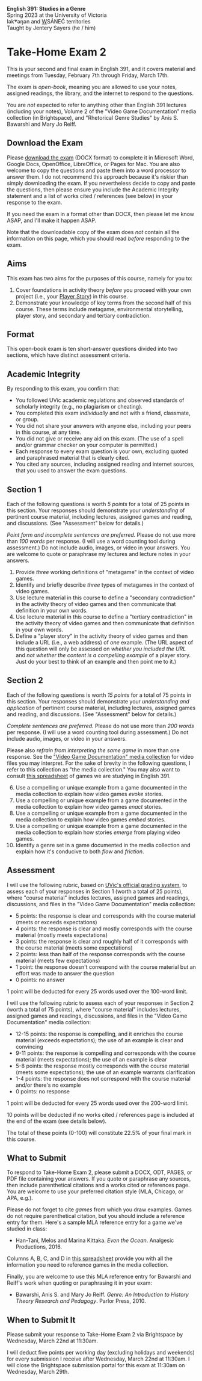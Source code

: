 **English 391: Studies in a Genre**          
Spring 2023 at the University of Victoria  
lək̓ʷəŋən and <u>W</u>SÁNEĆ territories     
Taught by Jentery Sayers (he / him)      

# Take-Home Exam 2 

This is your second and final exam in English 391, and it covers material and meetings from Tuesday, February 7th through Friday, March 17th.

The exam is *open-book*, meaning you are allowed to use your notes, assigned readings, the library, and the internet to respond to the questions.

You are *not* expected to refer to anything other than English 391 lectures (including your notes), Volume 2 of the "Video Game Documentation" media collection (in Brightspace), and "Rhetorical Genre Studies" by Anis S. Bawarshi and Mary Jo Reiff.

## Download the Exam 

Please [download the exam](english391Exam2.docx) (DOCX format) to complete it in Microsoft Word, Google Docs, OpenOffice, LibreOffice, or Pages for Mac. You are also welcome to copy the questions and paste them into a word processor to answer them. I do not recommend this approach because it's riskier than simply downloading the exam. If you nevertheless decide to copy and paste the questions, then please ensure you include the Academic Integrity statement and a list of works cited / references (see below) in your response to the exam. 

If you need the exam in a format other than DOCX, then please let me know ASAP, and I'll make it happen ASAP. 

Note that the downloadable copy of the exam does *not* contain all the information on this page, which you should read *before* responding to the exam. 

## Aims

This exam has two aims for the purposes of this course, namely for you to: 

1. Cover foundations in activity theory *before* you proceed with your own project (i.e., your [Player Story](final.html)) in this course. 
2. Demonstrate your knowledge of key terms from the second half of this course. These terms include metagame, environmental storytelling, player story, and secondary and tertiary contradiction. 

## Format

This open-book exam is ten short-answer questions divided into two sections, which have distinct assessment criteria. 

## Academic Integrity 

By responding to this exam, you confirm that: 

* You followed UVic academic regulations and observed standards of scholarly integrity (e.g., no plagiarism or cheating). 
* You completed this exam *individually* and not with a friend, classmate, or group.
* You did not share your answers with anyone else, including your peers in this course, at any time. 
* You did not give or receive any aid on this exam. (The use of a spell and/or grammar checker on your computer is permitted.)
* Each response to every exam question is your own, excluding quoted and paraphrased material that is clearly cited. 
* You cited any sources, including assigned reading and internet sources, that you used to answer the exam questions. 

## Section 1 

Each of the following questions is worth *5 points* for a total of 25 points in this section. Your responses should demonstrate your *understanding* of pertinent course material, including lectures, assigned games and reading, and discussions. (See "Assessment" below for details.) 

*Point form and incomplete sentences are preferred.* Please do not use more than *100 words* per response. (I will use a word counting tool during assessment.) Do not include audio, images, or video in your answers. You are welcome to quote or paraphrase my lectures and lecture notes in your answers. 

1. Provide *three* working definitions of "metagame" in the context of video games. 
2. Identify and briefly describe *three* types of metagames in the context of video games. 
3. Use lecture material in this course to define a "secondary contradiction" in the activity theory of video games and then communicate that definition in your own words.  
4. Use lecture material in this course to define a "tertiary contradiction" in the activity theory of video games and then communicate that definition in your own words. 
5. Define a "player story" in the activity theory of video games and then include a URL (i.e., a web address) of *one* example. (The URL aspect of this question will only be assessed on *whether you included the URL* and *not whether the content is a compelling example* of a player story. Just do your best to think of an example and then point me to it.) 

## Section 2 

Each of the following questions is worth *15 points* for a total of 75 points in this section. Your responses should demonstrate your *understanding and application* of pertinent course material, including lectures, assigned games and reading, and discussions. (See "Assessment" below for details.) 

*Complete sentences are preferred.* Please do not use more than *200 words* per response. (I will use a word counting tool during assessment.) Do not include audio, images, or video in your answers. 

Please also *refrain from interpreting the same game* in more than one response. See the ["Video Game Documentation" media collection](https://echo360.ca/collection/eaf8e885-8eaa-43f6-a8e6-7bc6e0b16b2c/public) for video files you may interpret. For the sake of brevity in the following questions, I refer to this collection as "the media collection." You may also want to consult [this spreadsheet](https://bit.ly/3Im7Tg8) of games we are studying in English 391. 

<ol start=6>
<li>Use a compelling or unique example from a game documented in the media collection to explain how video games <em>evoke</em> stories.</li>
<li>Use a compelling or unique example from a game documented in the media collection to explain how video games <em>enact</em> stories.</li>
<li>Use a compelling or unique example from a game documented in the media collection to explain how video games <em>embed</em> stories.</li>
<li>Use a compelling or unique example from a game documented in the media collection to explain how stories <em>emerge</em> from playing video games.</li>
<li>Identify a genre set in a game documented in the media collection and explain how it's conducive to both <em>flow</em> and <em>friction</em>.</li>
</ol>

## Assessment 

I will use the following rubric, based on [UVic's official grading system](https://www.uvic.ca/calendar/undergrad/index.php#/policy/S1AAgoGuV?bc=true&bcCurrent=14%20-%20Grading&bcGroup=Undergraduate%20Academic%20Regulations&bcItemType=policies), to assess each of your responses in Section 1 (worth a total of 25 points), where "course material" includes lectures, assigned games and readings, discussions, and files in the "Video Game Documentation" media collection: 

* 5 points: the response is clear and corresponds with the course material (meets or exceeds expectations) 
* 4 points: the response is clear and mostly corresponds with the course material (mostly meets expectations)
* 3 points: the response is clear and roughly half of it corresponds with the course material (meets some expectations)
* 2 points: less than half of the response corresponds with the course material (meets few expectations)
* 1 point: the response doesn't correspond with the course material but an effort was made to answer the question 
* 0 points: no answer 

1 point will be deducted for every 25 words used over the 100-word limit. 

I will use the following rubric to assess each of your responses in Section 2 (worth a total of 75 points), where "course material" includes lectures, assigned games and readings, discussions, and files in the "Video Game Documentation" media collection: 

* 12-15 points: the response is compelling, and it enriches the course material (exceeds expectations); the use of an example is clear and convincing 
* 9-11 points: the response is compelling and corresponds with the course material (meets expectations); the use of an example is clear 
* 5-8 points: the response mostly corresponds with the course material (meets some expectations); the use of an example warrants clarification  
* 1-4 points: the response does not correspond with the course material and/or there's no example
* 0 points: no response 

1 point will be deducted for every 25 words used over the 200-word limit. 

10 points will be deducted if no works cited / references page is included at the end of the exam (see details below).

The total of these points (0-100) will constitute 22.5% of your final mark in this course. 

## What to Submit 

To respond to Take-Home Exam 2, please submit a DOCX, ODT, PAGES, or PDF file containing your answers. If you quote or paraphrase any sources, then include parenthetical citations and a works cited or references page. You are welcome to use your preferred citation style (MLA, Chicago, or APA, e.g.). 

Please do not forget to cite *games* from which you draw examples. Games do not require parenthetical citation, but you should include a reference entry for them. Here's a sample MLA reference entry for a game we've studied in class: 

* Han-Tani, Melos and Marina Kittaka. *Even the Ocean*. Analgesic Productions, 2016. 

Columns A, B, C, and D in [this spreadsheet](https://bit.ly/3Im7Tg8) provide you with all the information you need to reference games in the media collection. 

Finally, you are welcome to use this MLA reference entry for Bawarshi and Reiff's work when quoting or paraphrasing it in your exam: 

* Bawarshi, Anis S. and Mary Jo Reiff. *Genre: An Introduction to History Theory Research and Pedagogy*. Parlor Press, 2010.

## When to Submit It

Please submit your response to Take-Home Exam 2 via Brightspace by Wednesday, March 22nd at 11:30am. 

I will deduct five points per working day (excluding holidays and weekends) for every submission I receive after Wednesday, March 22nd at 11:30am. I will close the Brightspace submission portal for this exam at 11:30am on Wednesday, March 29th. 
